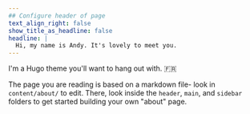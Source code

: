 ```yaml
---
## Configure header of page
text_align_right: false
show_title_as_headline: false
headline: |
  Hi, my name is Andy. It's lovely to meet you.
---
```


<!-- this is a subheadline -->
I'm a Hugo theme you'll want to hang out with. :fr: 

The page you are reading is based on a markdown file- look in `content/about/` to edit. There, look inside the `header`, `main`, and `sidebar` folders to get started building your own "about" page.